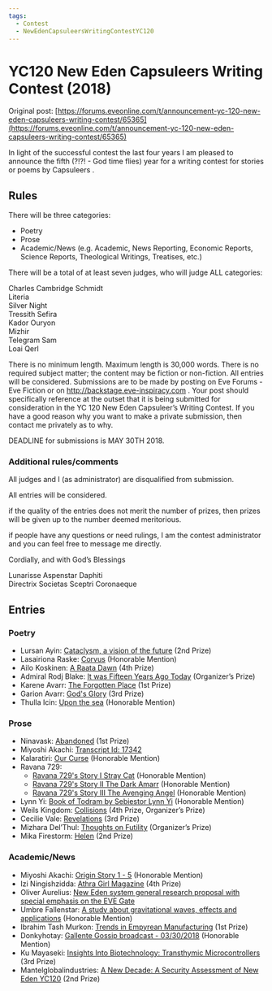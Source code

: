 ```yaml
---
tags:
  - Contest
  - NewEdenCapsuleersWritingContestYC120
---
```


# YC120 New Eden Capsuleers Writing Contest (2018)

Original post: [https://forums.eveonline.com/t/announcement-yc-120-new-eden-capsuleers-writing-contest/65365](https://forums.eveonline.com/t/announcement-yc-120-new-eden-capsuleers-writing-contest/65365)

In light of the successful contest the last four years I am pleased to announce the fifth (?!?! - God time flies) year for a writing contest for stories or poems by Capsuleers .

## Rules

There will be three categories:

- Poetry
- Prose
- Academic/News (e.g. Academic, News Reporting, Economic Reports, Science Reports, Theological Writings, Treatises, etc.)

There will be a total of at least seven judges, who will judge ALL categories:

Charles Cambridge Schmidt<br>
Literia<br>
Silver Night<br>
Tressith Sefira<br>
Kador Ouryon<br>
Mizhir<br>
Telegram Sam<br>
Loai Qerl

There is no minimum length. Maximum length is 30,000 words. There is no required subject matter; the content may be fiction or non-fiction. All entries will be considered. Submissions are to be made by posting on Eve Forums - Eve Fiction or on http://backstage.eve-inspiracy.com . Your post should specifically reference at the outset that it is being submitted for consideration in the YC 120 New Eden Capsuleer’s Writing Contest. If you have a good reason why you want to make a private submission, then contact me privately as to why.

DEADLINE for submissions is MAY 30TH 2018.

### Additional rules/comments

All judges and I (as administrator) are disqualified from submission.

All entries will be considered.

if the quality of the entries does not merit the number of prizes, then prizes will be given up to the number deemed meritorious.

if people have any questions or need rulings, I am the contest administrator and you can feel free to message me directly.

Cordially, and with God’s Blessings

Lunarisse Aspenstar Daphiti<br>
Directrix Societas Sceptri Coronaeque


## Entries

### Poetry

- Lursan Ayin: [Cataclysm, a vision of the future](../authors/miscauthors/cataclysmavisionofthefuture.md) (2nd Prize)
- Lasairiona Raske: [Corvus](../authors/lasairionaraske/corvus.md) (Honorable Mention)
- Ailo Koskinen: [A Raata Dawn](../authors/miscauthors/araatadawn.md) (4th Prize)
- Admiral Rodj Blake: [It was Fifteen Years Ago Today](../authors/miscauthors/itwasfifteenyearsagotoday.md) (Organizer’s Prize)
- Karene Avarr: [The Forgotten Place](../authors/miscauthors/theforgottenplace.md) (1st Prize)
- Garion Avarr: [God's Glory](../authors/garionavarr/godsglory.md) (3rd Prize)
- Thulla Icin: [Upon the sea](../authors/miscauthors/uponthesea.md) (Honorable Mention)

### Prose

- Ninavask: [Abandoned](../authors/ninavask/abandoned.md) (1st Prize)
- Miyoshi Akachi: [Transcript Id: 17342](../authors/miyoshiakachi/transcriptid17342.md)
- Kalaratiri: [Our Curse](../authors/miscauthors/ourcurse.md) (Honorable Mention)
- Ravana 729:
    - [Ravana 729's Story I Stray Cat](../authors/ravana729/ravana729storyItoIII.md#i-stray-cat) (Honorable Mention)
    - [Ravana 729's Story II The Dark Amarr](../authors/ravana729/ravana729storyItoIII.md#ii-the-dark-amarr) (Honorable Mention)
    - [Ravana 729's Story III The Avenging Angel](../authors/ravana729/ravana729storyItoIII.md#iii-the-avenging-angel) (Honorable Mention)
- Lynn Yi: [Book of Todram by Sebiestor Lynn Yi](../authors/lynnyi/bookoftodrambysebiestorlynnui.md) (Honorable Mention)
- Weils Kingdom: [Collisions](../authors/miscauthors/collisions.md) (4th Prize, Organizer’s Prize)
- Cecilie Vale: [Revelations](../authors/cecilievale/cecilievale_revelations.md) (3rd Prize)
- Mizhara Del’Thul: [Thoughts on Futility](../authors/mizharadelthul/thoughtsonfutility.md) (Organizer’s Prize)
- Mika Firestorm: [Helen](../authors/miscauthors/helen.md) (2nd Prize)

### Academic/News

- Miyoshi Akachi: [Origin Story 1 - 5](../authors/miyoshiakachi/originstory.md) (Honorable Mention)
- Izi Ningishzidda: [Athra Girl Magazine](../authors/miscauthors/athragirlmagazine.md) (4th Prize)
- Oliver Aurelius: [New Eden system general research proposal with special emphasis on the EVE Gate](../authors/miscauthors/newedensystemgeneralresearchproposal.md)
- Umbre Fallenstar: [A study about gravitational waves, effects and applications](../authors/miscauthors/astudyaboutgravitationalwaves.md) (Honorable Mention)
- Ibrahim Tash Murkon: [Trends in Empyrean Manufacturing](../authors/miscauthors/Trends%20in%20Empyrean%20Manufacturing.pdf) (1st Prize)
- Donkyhotay: [Gallente Gossip broadcast - 03/30/2018](../authors/donkyhotay/gallentegossipbroadcast03302018.md) (Honorable Mention)
- Ku Mayaseki: [Insights Into Biotechnology: Transthymic Microcontrollers](../authors/miscauthors/insightintobiotechnologytransthymicmicrocontrollers.md) (3rd Prize)
- Mantelglobalindustries: [A New Decade: A Security Assessment of New Eden YC120](../authors/mantelglobalindustries/anewdecadeasecurityassessmentofnewedenyc120.md) (2nd Prize)